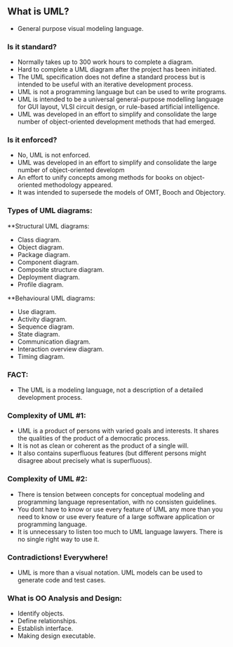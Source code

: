 ## What is UML?

- General purpose visual modeling language.


### Is it standard?

- Normally takes up to 300 work hours to complete a diagram.
- Hard to complete a UML diagram after the project has been initiated.
- The UML specification does not define a standard process but is intended to be useful with an iterative development process.
- UML is not a programming language but can be used to write programs. 
- UML is intended to be a universal general-purpose modelling language for GUI layout, VLSI circuit design, or rule-based artificial intelligence. 
- UML was developed in an effort to simplify and consolidate the large number of object-oriented development methods that had emerged. 

### Is it enforced?

- No, UML is not enforced.
- UML was developed in an effort to simplify and consolidate the large number of object-oriented developm 
- An effort to unify concepts among methods for books on object-oriented methodology appeared. 
- It was intended to supersede the models of OMT, Booch and Objectory. 

### Types of UML diagrams:

**Structural UML diagrams:

- Class diagram.
- Object diagram. 
- Package diagram. 
- Component diagram. 
- Composite structure diagram. 
- Deployment diagram. 
- Profile diagram. 

**Behavioural UML diagrams:

- Use diagram.
- Activity diagram. 
- Sequence diagram. 
- State diagram. 
- Communication diagram. 
- Interaction overview diagram. 
- Timing diagram. 

### FACT:

- The UML is a modeling language, not a description of a detailed development process. 

### Complexity of UML #1:

- UML is a product of persons with varied goals and interests. It shares the qualities of the product of a democratic process. 
- It is not as clean or coherent as the product of a single will. 
- It also contains superfluous features (but different persons might disagree about precisely what is superfluous). 

### Complexity of UML #2:

- There is tension between concepts for conceptual modeling and programming language representation, with no consisten guidelines. 
- You dont have to know or use every feature of UML any more than you need to know or use every feature of a large software application or programming language. 
- It is unnecessary to listen too much to UML language lawyers. There is no single right way to use it. 

### Contradictions! Everywhere!

- UML is more than a visual notation. UML models can be used to generate code and test cases. 

### What is OO Analysis and Design:

- Identify objects. 
- Define relationships.
- Establish interface. 
- Making design executable. 









